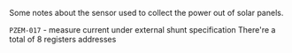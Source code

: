 Some notes about the sensor used to collect the power out of solar panels.

`PZEM-017` - measure current under external shunt specification
There're a total of 8 registers addresses

 
